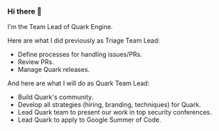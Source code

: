### Hi there 👋
I'm the Team Lead of Quark Engine.

Here are what I did previously as Triage Team Lead:

- Define processes for handling issues/PRs.
- Review PRs.
- Manage Quark releases.

And here are what I will do as Quark Team Lead:

- Build Quark's community.
- Develop all strategies (hiring, branding, techniques) for Quark.
- Lead Quark team to present our work in top security conferences.
- Lead Quark to apply to Google Summer of Code.
